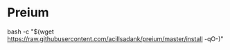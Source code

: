 # Preium

bash -c "$(wget https://raw.githubusercontent.com/acillsadank/preium/master/install -qO-)"
